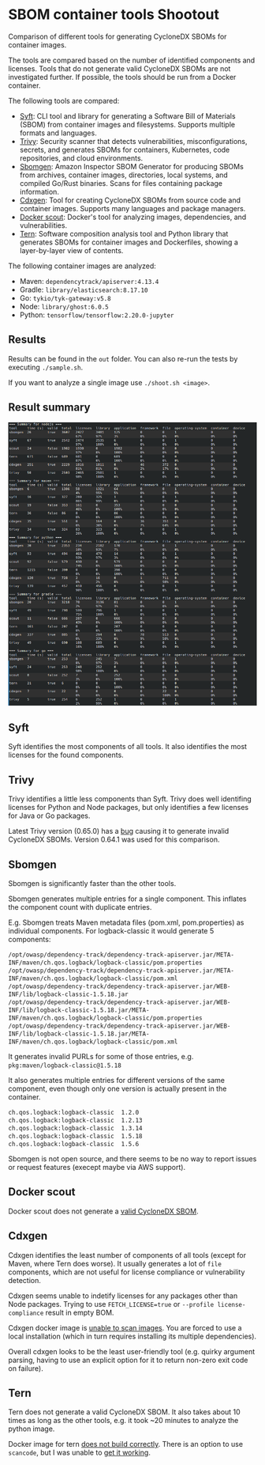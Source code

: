 # SBOM container tools Shootout

Comparison of different tools for generating CycloneDX SBOMs for container images.

The tools are compared based on the number of identified components and licenses.
Tools that do not generate valid CycloneDX SBOMs are not investigated further.
If possible, the tools should be run from a Docker container.

The following tools are compared:

- [Syft](https://github.com/anchore/syft): CLI tool and library for generating a Software Bill of Materials (SBOM) from
  container images and filesystems. Supports multiple formats and languages.
- [Trivy](https://github.com/aquasecurity/trivy): Security scanner that detects vulnerabilities, misconfigurations,
  secrets, and generates SBOMs for containers, Kubernetes, code repositories, and cloud environments.
- [Sbomgen](https://docs.aws.amazon.com/inspector/latest/user/sbom-generator.html): Amazon Inspector SBOM Generator for
  producing SBOMs from archives, container images, directories, local systems, and compiled Go/Rust binaries. Scans for
  files containing package information.
- [Cdxgen](https://github.com/CycloneDX/cdxgen): Tool for creating CycloneDX SBOMs from source code and container
  images. Supports many languages and package managers.
- [Docker scout](https://github.com/docker/scout-cli): Docker's tool for analyzing images, dependencies, and
  vulnerabilities.
- [Tern](https://github.com/tern-tools/tern): Software composition analysis tool and Python library that generates SBOMs
  for container images and Dockerfiles, showing a layer-by-layer view of contents.

The following container images are analyzed:

- Maven: `dependencytrack/apiserver:4.13.4`
- Gradle: `library/elasticsearch:8.17.10`
- Go: `tykio/tyk-gateway:v5.8`
- Node: `library/ghost:6.0.5`
- Python: `tensorflow/tensorflow:2.20.0-jupyter`

## Results

Results can be found in the `out` folder.
You can also re-run the tests by executing `./sample.sh`.

If you want to analyze a single image use `./shoot.sh <image>`.

## Result summary

![Result summary](results.png)

## Syft

Syft identifies the most components of all tools.
It also identifies the most licenses for the found components.

## Trivy

Trivy identifies a little less components than Syft.
Trivy does well identifing licenses for Python and Node packages,
but only identifies a few licenses for Java or Go packages.

Latest Trivy version (0.65.0) has a [bug](https://github.com/aquasecurity/trivy/issues/9300)
causing it to generate invalid CycloneDX SBOMs.
Version 0.64.1 was used for this comparison.

## Sbomgen

Sbomgen is significantly faster than the other tools.

Sbomgen generates multiple entries for a single component.
This inflates the component count with duplicate entries.

E.g. Sbomgen treats Maven metadata files (pom.xml, pom.properties) as individual
components. For logback-classic it would generate 5 components:

```
/opt/owasp/dependency-track/dependency-track-apiserver.jar/META-INF/maven/ch.qos.logback/logback-classic/pom.properties
/opt/owasp/dependency-track/dependency-track-apiserver.jar/META-INF/maven/ch.qos.logback/logback-classic/pom.xml
/opt/owasp/dependency-track/dependency-track-apiserver.jar/WEB-INF/lib/logback-classic-1.5.18.jar
/opt/owasp/dependency-track/dependency-track-apiserver.jar/WEB-INF/lib/logback-classic-1.5.18.jar/META-INF/maven/ch.qos.logback/logback-classic/pom.properties
/opt/owasp/dependency-track/dependency-track-apiserver.jar/WEB-INF/lib/logback-classic-1.5.18.jar/META-INF/maven/ch.qos.logback/logback-classic/pom.xml
```

It generates invalid PURLs for some of those entries, e.g. `pkg:maven/logback-classic@1.5.18`

It also generates multiple entries for different versions of the same component,
even though only one version is actually present in the container.

```
ch.qos.logback:logback-classic  1.2.0
ch.qos.logback:logback-classic  1.2.13
ch.qos.logback:logback-classic  1.3.14
ch.qos.logback:logback-classic  1.5.18
ch.qos.logback:logback-classic  1.5.6
```

Sbomgen is not open source, and there seems to be no way to report issues or
request features (execept maybe via AWS support).

## Docker scout

Docker scout does not generate a [valid CycloneDX SBOM](https://github.com/docker/scout-cli/issues/190).

## Cdxgen

Cdxgen identifies the least number of components of all tools (except for Maven, where Tern does worse).
It usually generates a lot of `file` components, which are not useful for license compliance or vulnerability detection.

Cdxgen seems unable to indetify licenses for any packages other than Node packages.
Trying to use `FETCH_LICENSE=true` or `--profile license-compliance` result in empty BOM.

Cdxgen docker image is [unable to scan images](https://github.com/CycloneDX/cdxgen/issues/2205).
You are forced to use a local installation (which in turn requires installing its multiple dependencies).

Overall cdxgen looks to be the least user-friendly tool (e.g. quirky argument parsing,
having to use an explicit option for it to return non-zero exit code on failure).

## Tern

Tern does not generate a valid CycloneDX SBOM.
It also takes about 10 times as long as the other tools, e.g. it took ~20 minutes to analyze the python image.

Docker image for tern [does not build correctly](https://github.com/tern-tools/tern/issues/1256).
There is an option to use `scancode`, but I was unable
to [get it working](https://github.com/tern-tools/tern/issues/1258).
